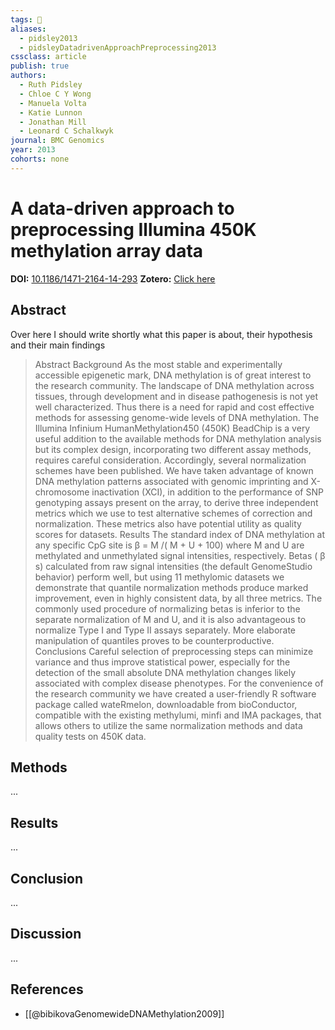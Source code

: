 ```yaml
---
tags: 📱
aliases:
  - pidsley2013
  - pidsleyDatadrivenApproachPreprocessing2013
cssclass: article
publish: true
authors:
  - Ruth Pidsley
  - Chloe C Y Wong
  - Manuela Volta
  - Katie Lunnon
  - Jonathan Mill
  - Leonard C Schalkwyk
journal: BMC Genomics
year: 2013
cohorts: none
---
```

# A data-driven approach to preprocessing Illumina 450K methylation array data
**DOI:** [10.1186/1471-2164-14-293](https://www.doi.org/10.1186/1471-2164-14-293)
**Zotero:** [Click here](zotero://select/items/@pidsleyDatadrivenApproachPreprocessing2013)

## Abstract
Over here I should write shortly what this paper is about, their hypothesis and their main findings
> Abstract Background As the most stable and experimentally accessible epigenetic mark, DNA methylation is of great interest to the research community. The landscape of DNA methylation across tissues, through development and in disease pathogenesis is not yet well characterized. Thus there is a need for rapid and cost effective methods for assessing genome-wide levels of DNA methylation. The Illumina Infinium HumanMethylation450 (450K) BeadChip is a very useful addition to the available methods for DNA methylation analysis but its complex design, incorporating two different assay methods, requires careful consideration. Accordingly, several normalization schemes have been published. We have taken advantage of known DNA methylation patterns associated with genomic imprinting and X-chromosome inactivation (XCI), in addition to the performance of SNP genotyping assays present on the array, to derive three independent metrics which we use to test alternative schemes of correction and normalization. These metrics also have potential utility as quality scores for datasets. Results The standard index of DNA methylation at any specific CpG site is β = M /( M + U + 100) where M and U are methylated and unmethylated signal intensities, respectively. Betas ( β s) calculated from raw signal intensities (the default GenomeStudio behavior) perform well, but using 11 methylomic datasets we demonstrate that quantile normalization methods produce marked improvement, even in highly consistent data, by all three metrics. The commonly used procedure of normalizing betas is inferior to the separate normalization of M and U, and it is also advantageous to normalize Type I and Type II assays separately. More elaborate manipulation of quantiles proves to be counterproductive. Conclusions Careful selection of preprocessing steps can minimize variance and thus improve statistical power, especially for the detection of the small absolute DNA methylation changes likely associated with complex disease phenotypes. For the convenience of the research community we have created a user-friendly R software package called wateRmelon, downloadable from bioConductor, compatible with the existing methylumi, minfi and IMA packages, that allows others to utilize the same normalization methods and data quality tests on 450K data.

## Methods
...

## Results
...

## Conclusion
...

## Discussion
...

## References
- [[@bibikovaGenomewideDNAMethylation2009]]